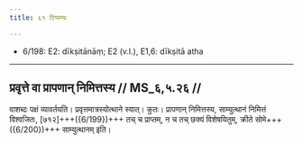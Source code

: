 ```yaml
---
title: ६१ टिप्पण्यः

---
```

- 6/198: E2: dīkṣitānāṃ; E2 (v.l.), E1,6: dīkṣitā atha

____________________________________________


## प्रवृत्ते वा प्रापणान् निमित्तस्य // MS_६,५.२६ //

वाशब्दः पक्षं व्यावर्तयति। प्रवृत्तमात्रस्योत्थाने स्यात्। कुतः। प्रापणान् निमित्तस्य, साम्युत्थानं निमित्तं विश्वजितः, [७१२]+++({6/199})+++ तच् च प्राप्तम्, न च तच् छक्यं विशेषयितुम्, क्रीते सोमे+++({6/200})+++ साम्युत्थानम् इति।

